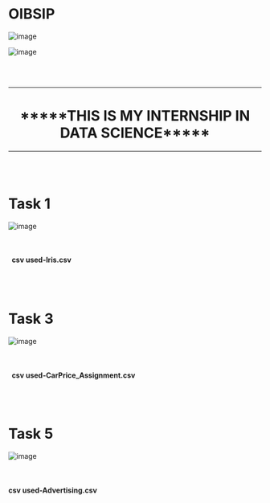 # OIBSIP

![image](https://github.com/AmbikaSubramanian/OIBSIP/assets/139529989/b5d0e518-0e6e-449d-831b-b28f440a1481)



![image](https://github.com/AmbikaSubramanian/OIBSIP/assets/139529989/ced9b6ba-6299-4cf7-b210-60c43e353ad0)


<br> <br>
<hr><strong>
      <h1 align="center">*****THIS IS MY INTERNSHIP IN DATA SCIENCE***** </h1></strong> <hr><br> <br>

<h1>Task 1</h1>


![image](https://github.com/AmbikaSubramanian/OIBSIP/assets/139529989/2721b726-e730-4a5d-a7e5-ffad98e5aec0)

<br>
<h4>
  &nbsp;&nbsp;csv used-Iris.csv<br></h4>
  <br> <br>



<h1>Task 3</h1>

![image](https://github.com/AmbikaSubramanian/OIBSIP/assets/139529989/0f864592-a957-4cd7-9a3a-6d9621f8c43a)


<br>
<h4>
  &nbsp;&nbsp;csv used-CarPrice_Assignment.csv<br></h4>
  <br> <br>
  


<h1>Task 5</h1>

![image](https://github.com/AmbikaSubramanian/OIBSIP/assets/139529989/4207d295-8966-4580-a872-4b996b87aa3d)


<br>      
<h4>csv used-Advertising.csv<br></h4>
  <br> <br>


